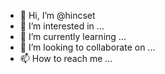 - 👋 Hi, I’m @hincset
- 👀 I’m interested in ...
- 🌱 I’m currently learning ...
- 💞️ I’m looking to collaborate on ...
- 📫 How to reach me ...

<!---
hincset/hincset is a ✨ special ✨ repository because its `README.md` (this file) appears on your GitHub profile.
You can click the Preview link to take a look at your changes.
--->
